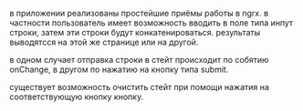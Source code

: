 в приложении реализованы простейшие приёмы работы в ngrx. в частности пользователь имеет возможность вводить в поле типа инпут строки, затем эти строки будут конкатенироваться. результаты выводятсся на этой же странице или на другой.

в одном случает отправка строки в стейт происходит по собятию onChange, в другом по нажатию на кнопку типа submit.

существует возможность очистить стейт при помощи нажатия на соответствующую кнопку кнопку.